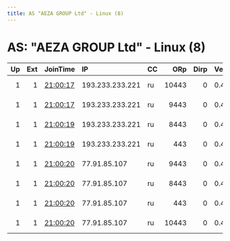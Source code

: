 ```yaml
---
title: AS "AEZA GROUP Ltd" - Linux (8)
---
```


# AS: "AEZA GROUP Ltd" - Linux (8)

|   Up |   Ext | JoinTime                                                                                              | IP              | CC   |   ORp |   Dirp | Version   | Contact                  | Nickname   |   eFamMembers |
|-----:|------:|:------------------------------------------------------------------------------------------------------|:----------------|:-----|------:|-------:|:----------|:-------------------------|:-----------|--------------:|
|    1 |     1 | [21:00:17](https://nusenu.github.io/OrNetStats/w/relay/8282B2B0973D678DE8D548821B27456D2638D814.html) | 193.233.233.221 | ru   | 10443 |      0 | 0.4.7.13  | email:abuse tuxli.org pg | bauruine   |            75 |
|    1 |     1 | [21:00:17](https://nusenu.github.io/OrNetStats/w/relay/99562B68DFB4FC338888B84D88AF740AA4578848.html) | 193.233.233.221 | ru   |  9443 |      0 | 0.4.7.13  | email:abuse tuxli.org pg | bauruine   |            75 |
|    1 |     1 | [21:00:19](https://nusenu.github.io/OrNetStats/w/relay/06B07DD797C5D54D61DB9AAC4554AB7C4845549B.html) | 193.233.233.221 | ru   |  8443 |      0 | 0.4.7.13  | email:abuse tuxli.org pg | bauruine   |            75 |
|    1 |     1 | [21:00:19](https://nusenu.github.io/OrNetStats/w/relay/FD70A22DF7518CB634112C748BAB19CC7C3BCB98.html) | 193.233.233.221 | ru   |   443 |      0 | 0.4.7.13  | email:abuse tuxli.org pg | bauruine   |            75 |
|    1 |     1 | [21:00:20](https://nusenu.github.io/OrNetStats/w/relay/22031066AA0C1A8CD90E2BC03CB60A4AAF713EF6.html) | 77.91.85.107    | ru   |  9443 |      0 | 0.4.7.13  | email:abuse tuxli.org pg | bauruine   |            75 |
|    1 |     1 | [21:00:20](https://nusenu.github.io/OrNetStats/w/relay/44C6A03FB881C6019E0BECD56A16A046C9F4864B.html) | 77.91.85.107    | ru   |  8443 |      0 | 0.4.7.13  | email:abuse tuxli.org pg | bauruine   |            75 |
|    1 |     1 | [21:00:20](https://nusenu.github.io/OrNetStats/w/relay/63635C32D42E67E5DD679FDDF1BEEBD57B9B138D.html) | 77.91.85.107    | ru   |   443 |      0 | 0.4.7.13  | email:abuse tuxli.org pg | bauruine   |            75 |
|    1 |     1 | [21:00:20](https://nusenu.github.io/OrNetStats/w/relay/B2E546AF807C94AD638B96BC6D009008861F97F2.html) | 77.91.85.107    | ru   | 10443 |      0 | 0.4.7.13  | email:abuse tuxli.org pg | bauruine   |            75 |
